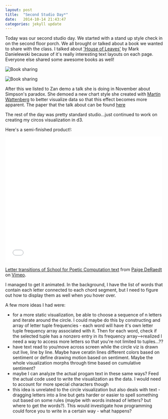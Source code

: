 ```yaml
---
layout: post
title:  "Second Studio Day*"
date:   2014-10-14 21:43:47
categories: jekyll update
---
```

Today was our second studio day. We started with a stand up style check in on the second floor porch. We all brought or talked about a book we wanted to share with the class. I talked about ['House of Leaves'](https://www.google.com/search?q=house+of+leaves&es_sm=119&source=lnms&tbm=isch&sa=X&ei=ddxHVJGDNajlsATuoIKwDw&ved=0CAgQ_AUoAQ&biw=1186&bih=720) by Mark Danielewski because of it's really interesting text layouts on each page. Everyone else shared some awesome books as well! 

![Book sharing]({{site.baseurl}}/assets/booksharing2.png) 

![Book sharing]({{site.baseurl}}/assets/booksharing1.png)

After this we listed to Zan demo a talk she is doing in November about Simpson's paradox. She demoed a new chart style she created with [Martin Wattenberg](http://www.bewitched.com/) to better visualize data so that this effect becomes more apparent. The paper that the talk about can be found [here](http://static.googleusercontent.com/media/research.google.com/en/us/pubs/archive/42901.pdf) 

The rest of the day was pretty standard studio...just continued to work on creating my circos visualization in d3. 

Here's a semi-finished product!:  

<iframe src="//player.vimeo.com/video/113674215" width="500" height="400" frameborder="0" webkitallowfullscreen mozallowfullscreen allowfullscreen></iframe> <p><a href="http://vimeo.com/113674215">Letter transitions of School for Poetic Computation text</a> from <a href="http://vimeo.com/user24782802">Paige DeRaedt</a> on <a href="https://vimeo.com">Vimeo</a>.</p>

I managed to get it animated. In the background, I have the list of words that contain each letter connected to each chord segment, but I need to figure out how to display them as well when you hover over.

A few more ideas I had were:
* for a more static visualization, be able to choose a sequence of n letters and iterate around the circle. I could maybe do this by constructing and array of letter tuple frequencies - each word will have it's own letter tuple frequency array associated with it. Then for each word, check if the selected tuple has a nonzero entry in its frequency array-->realized I need a way to access more letters so that you're not limited to tuples...??
* have text read to you/move across screen while the circle viz is drawn out live, line by line. Maybe have ceratin lines different colors based on sentiment or define drawing motion based on sentiment. Maybe the whole visualization morphs through time based on cumulative sentiment?
* maybe I can analyze the actual progam text in these same ways? Feed the actual code used to write the visualization as the data. I would need to account for more special characters though
* this idea is unrelated to the circle visualization but also deals with text - dragging letters into a line but gets harder or easier to spell something out based on some rules (maybe with words instead of letters? but where to get the words?). This would investigate how programming could force you to write in a certain way - what happens?